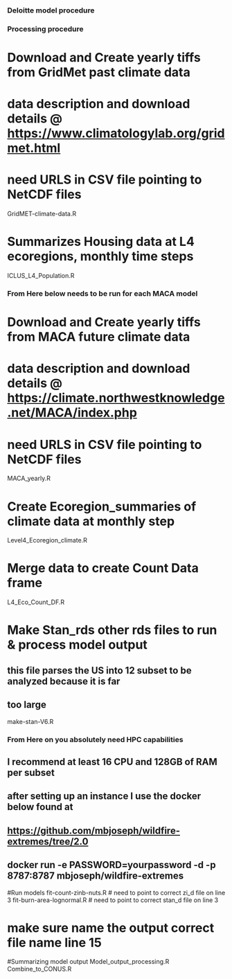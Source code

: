 ###  Deloitte model procedure
### Processing procedure

# Download and Create yearly tiffs from GridMet past climate data
# data description and download details @ https://www.climatologylab.org/gridmet.html
# need URLS in CSV file pointing to NetCDF files
GridMET-climate-data.R

# Summarizes Housing data at L4 ecoregions, monthly time steps
ICLUS_L4_Population.R

### From Here below needs to be run for each MACA model
# Download and Create yearly tiffs from MACA future climate data
# data description and download details @ https://climate.northwestknowledge.net/MACA/index.php
# need URLS in CSV file pointing to NetCDF files
MACA_yearly.R

# Create Ecoregion_summaries of climate data at monthly step
Level4_Ecoregion_climate.R

# Merge data to create Count Data frame
L4_Eco_Count_DF.R

# Make Stan_rds other rds files to run & process model output
## this file parses the US into 12 subset to be analyzed because it is far
## too large
make-stan-V6.R

### From Here on you absolutely need HPC capabilities 
## I recommend at least 16 CPU and 128GB of RAM  per subset
## after setting up an instance I use the docker below found at 
## https://github.com/mbjoseph/wildfire-extremes/tree/2.0
## docker run -e PASSWORD=yourpassword -d -p 8787:8787 mbjoseph/wildfire-extremes

#Run models
fit-count-zinb-nuts.R # need to point to correct zi_d file on line 3
fit-burn-area-lognormal.R # need to point to correct stan_d file on line 3
# make sure name the output correct file name line 15

#Summarizing model output
Model_output_processing.R 
Combine_to_CONUS.R
